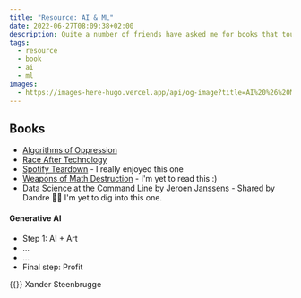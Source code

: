 ```yaml
---
title: "Resource: AI & ML"
date: 2022-06-27T08:09:38+02:00
description: Quite a number of friends have asked me for books that touch on the topic of how Artificial Intelligence & Machine Learning are impacting our daily lives, and I always recommend the same bunch of books, just making them public now.
tags:
  - resource
  - book
  - ai
  - ml
images:
  - https://images-here-hugo.vercel.app/api/og-image?title=AI%20%26%20ML%20Resources
---
```


## Books
- [Algorithms of Oppression](https://www.goodreads.com/en/book/show/34762552-algorithms-of-oppression)
- [Race After Technology](https://www.goodreads.com/book/show/42527493-race-after-technology)
- [Spotify Teardown](https://www.goodreads.com/book/show/39644202-spotify-teardown?ac=1&from_search=true&qid=OfQFa6FYuU&rank=2) - I really enjoyed this one
- [Weapons of Math Destruction](https://www.goodreads.com/book/show/28186015-weapons-of-math-destruction) - I'm yet to read this :)
- [Data Science at the Command Line](https://jeroenjanssens.com/dsatcl/) by [Jeroen Janssens](https://jeroenjanssens.com/) - Shared by Dandre 💪🏽 I'm yet to dig into this one.

#### Generative AI
- Step 1: AI + Art
- ...
- ...
- Final step: Profit

{{<youtube AkKx4Fn02iM>}}
Xander Steenbrugge
